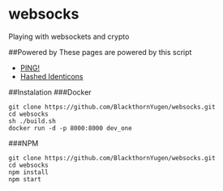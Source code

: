 # websocks
Playing with websockets and crypto

##Powered by 
These pages are powered by this script
* [PING!](http://www.steelcomputers.com/ping/)
* [Hashed Identicons](http://jsbin.com/bumuvo/edit?js,output)

##Instalation
###Docker
```
git clone https://github.com/BlackthornYugen/websocks.git
cd websocks
sh ./build.sh
docker run -d -p 8000:8000 dev_one
```
###NPM
```
git clone https://github.com/BlackthornYugen/websocks.git
cd websocks
npm install
npm start
```
